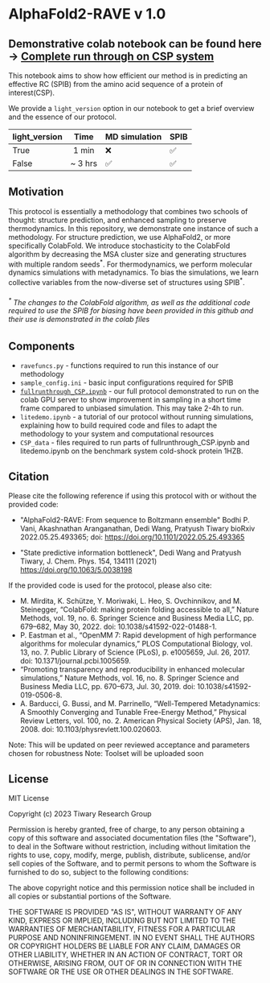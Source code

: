 # AlphaFold2-RAVE v 1.0

## Demonstrative colab notebook can be found here -> [Complete run through on CSP system](https://colab.research.google.com/github/bodhivani/temprep/blob/main/fullrunthrough_CSP.ipynb)
This notebook aims to show how efficient our method is in predicting an effective RC (SPIB) from the amino acid sequence of a protein of interest(CSP).

We provide a `light_version` option in our notebook to get a brief overview and the essence of our protocol. 

| light_version  |   Time   | MD simulation  | SPIB |
|----------------|:--------:|----------------|------|
|      True      |  1  min  |       :x:      |   ✅ |
|      False     |  ~ 3 hrs |        ✅      |   ✅ |


## Motivation
This protocol is essentially a methodology that combines two schools of thought: structure prediction, and enhanced sampling to preserve thermodynamics. In this repository, we demonstrate one instance of such a methodology. For structure prediction, we use AlphaFold2, or more specifically ColabFold. We introduce stochasticity to the ColabFold algorithm by decreasing the MSA cluster size and generating structures with multiple random seeds<sup>\*</sup>. For thermodynamics, we perform molecular dynamics simulations with metadynamics. To bias the simulations, we learn collective variables from the now-diverse set of structures using SPIB<sup>\*</sup>.

###### <sup>*</sup> The changes to the ColabFold algorithm, as well as the additional code required to use the SPIB for biasing have been provided in this github and their use is demonstrated in the colab files

## Components

* `ravefuncs.py` - functions required to run this instance of our methodology
* `sample_config.ini` - basic input configurations required for SPIB
* [`fullrunthrough_CSP.ipynb`](https://colab.research.google.com/github/bodhivani/temprep/blob/main/fullrunthrough_CSP.ipynb) - our full protocol demonstrated to run on the colab GPU server to show improvement in sampling in a short time frame compared to unbiased simulation. This may take 2-4h to run.
* `litedemo.ipynb` - a tutorial of our protocol without running simulations, explaining how to build required code and files to adapt the methodology to your system and computational resources
* `CSP_data` - files required to run parts of fullrunthrough_CSP.ipynb and litedemo.ipynb on the benchmark system cold-shock protein 1HZB.

## Citation

Please cite the following reference if using this protocol with or without the provided code:

* "AlphaFold2-RAVE: From sequence to Boltzmann ensemble"
Bodhi P. Vani, Akashnathan Aranganathan, Dedi Wang, Pratyush Tiwary
bioRxiv 2022.05.25.493365; doi: https://doi.org/10.1101/2022.05.25.493365

* "State predictive information bottleneck", Dedi Wang and Pratyush Tiwary, J. Chem. Phys. 154, 134111 (2021) https://doi.org/10.1063/5.0038198

If the provided code is used for the protocol, please also cite:

* M. Mirdita, K. Schütze, Y. Moriwaki, L. Heo, S. Ovchinnikov, and M. Steinegger, “ColabFold: making protein folding accessible to all,” Nature Methods, vol. 19, no. 6. Springer Science and Business Media LLC, pp. 679–682, May 30, 2022. doi: 10.1038/s41592-022-01488-1.
* P. Eastman et al., “OpenMM 7: Rapid development of high performance algorithms for molecular dynamics,” PLOS Computational Biology, vol. 13, no. 7. Public Library of Science (PLoS), p. e1005659, Jul. 26, 2017. doi: 10.1371/journal.pcbi.1005659.
* “Promoting transparency and reproducibility in enhanced molecular simulations,” Nature Methods, vol. 16, no. 8. Springer Science and Business Media LLC, pp. 670–673, Jul. 30, 2019. doi: 10.1038/s41592-019-0506-8.
* A. Barducci, G. Bussi, and M. Parrinello, “Well-Tempered Metadynamics: A Smoothly Converging and Tunable Free-Energy Method,” Physical Review Letters, vol. 100, no. 2. American Physical Society (APS), Jan. 18, 2008. doi: 10.1103/physrevlett.100.020603.


Note: This will be updated on peer reviewed acceptance and parameters chosen for robustness
Note: Toolset will be uploaded soon

## License

MIT License

Copyright (c) 2023 Tiwary Research Group

Permission is hereby granted, free of charge, to any person obtaining a copy of this software and associated documentation files (the "Software"), to deal in the Software without restriction, including without limitation the rights to use, copy, modify, merge, publish, distribute, sublicense, and/or sell copies of the Software, and to permit persons to whom the Software is furnished to do so, subject to the following conditions:

The above copyright notice and this permission notice shall be included in all copies or substantial portions of the Software.

THE SOFTWARE IS PROVIDED "AS IS", WITHOUT WARRANTY OF ANY KIND, EXPRESS OR IMPLIED, INCLUDING BUT NOT LIMITED TO THE WARRANTIES OF MERCHANTABILITY, FITNESS FOR A PARTICULAR PURPOSE AND NONINFRINGEMENT. IN NO EVENT SHALL THE AUTHORS OR COPYRIGHT HOLDERS BE LIABLE FOR ANY CLAIM, DAMAGES OR OTHER LIABILITY, WHETHER IN AN ACTION OF CONTRACT, TORT OR OTHERWISE, ARISING FROM, OUT OF OR IN CONNECTION WITH THE SOFTWARE OR THE USE OR OTHER DEALINGS IN THE SOFTWARE.
